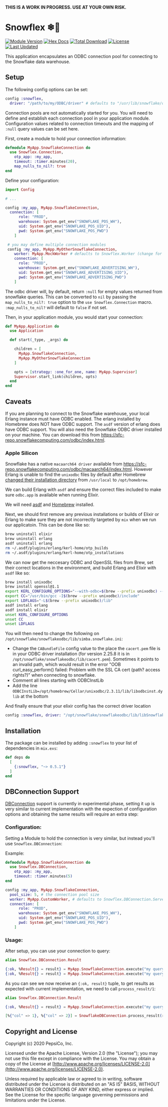 **THIS IS A WORK IN PROGRESS. USE AT YOUR OWN RISK.**

# Snowflex ❄💪

[![Module Version](https://img.shields.io/hexpm/v/snowflex.svg)](https://hex.pm/packages/snowflex)
[![Hex Docs](https://img.shields.io/badge/hex-docs-lightgreen.svg)](https://hexdocs.pm/snowflex/)
[![Total Download](https://img.shields.io/hexpm/dt/snowflex.svg)](https://hex.pm/packages/snowflex)
[![License](https://img.shields.io/hexpm/l/snowflex.svg)](https://github.com/pepsico-ecommerce/snowflex/blob/master/LICENSE)
[![Last Updated](https://img.shields.io/github/last-commit/pepsico-ecommerce/snowflex.svg)](https://github.com/pepsico-ecommerce/snowflex/commits/master)

This application encapsulates an ODBC connection pool for connecting to the Snowflake data warehouse.

## Setup

The following config options can be set:

```elixir
config :snowflex,
  driver: "/path/to/my/ODBC/driver" # defaults to "/usr/lib/snowflake/odbc/lib/libSnowflake.so"
```

Connection pools are not automatically started for you. You will need to define and establish each connection pool in your application module. Configuration values related to connection timeouts and the mapping of `:null` query values can be set here.

First, create a module to hold your connection information:

```elixir
defmodule MyApp.SnowflakeConnection do
  use Snowflex.Connection,
    otp_app: :my_app,
    timeout: :timer.minutes(20),
    map_nulls_to_nil?: true
end
```

Define your configuration:

```elixir
import Config

# ...

config :my_app, MyApp.SnowflakeConnection,
  connection: [
      role: "PROD",
      warehouse: System.get_env("SNOWFLAKE_POS_WH"),
      uid: System.get_env("SNOWFLAKE_POS_UID"),
      pwd: System.get_env("SNOWFLAKE_POS_PWD")
    ]

 # you may define multiple connection modules
 config :my_app, MyApp.MyOtherSnowflakeConnection,
    worker: MyApp.MockWorker # defaults to Snowflex.Worker (change for testing/development)
    connection: [
      role: "PROD",
      warehouse: System.get_env("SNOWFLAKE_ADVERTISING_WH"),
      uid: System.get_env("SNOWFLAKE_ADVERTISING_UID"),
      pwd: System.get_env("SNOWFLAKE_ADVERTISING_PWD")
    ]
```

The odbc driver will, by default, return `:null` for empty values returned from snowflake
queries. This can be converted to `nil` by passing the `map_nulls_to_nil?: true` option to
the `use Snowflex.Connection` macro. `:map_nulls_to_nil?` will default to `false` if not set.

Then, in your application module, you would start your connection:

```elixir
def MyApp.Application do
  use Application

  def start(_type, _args) do

    children = [
      MyApp.SnowflakeConnection,
      MyApp.MyOtherSnowflakeConnection
    ]

    opts = [strategy: :one_for_one, name: MyApp.Supervisor]
    Supervisor.start_link(children, opts)
  end
end
```

## Caveats

If you are planning to connect to the Snowflake warehouse, your local Erlang instance
must have ODBC enabled. The erlang installed by Homebrew does NOT have ODBC support. The `asdf`
version of erlang does have ODBC support. You will also need the Snowflake ODBC driver installed
on your machine. You can download this from https://sfc-repo.snowflakecomputing.com/odbc/index.html.

### Apple Silicon

Snowflake has a native `macaarch64 driver` available from https://sfc-repo.snowflakecomputing.com/odbc/macaarch64/index.html. However Erlang is unable to find the `unixodbc` files by default after Homebrew [changed their installation directory](https://github.com/Homebrew/brew/issues/9177) from `/usr/local` to `/opt/homebrew`.

We can build Erlang with `asdf` and ensure the correct files included to make sure `odbc.app` is available when running Elixir.

We will need [asdf](https://asdf-vm.com) and [Homebrew](https://brew.sh) installed.

Next, we should first remove any previous installations or builds of Elixir or Erlang to make sure they are not incorrectly targeted by `mix` when we run our applicatoin. This can be done like so:

``` sh
brew uninstall elixir
brew uninstall erlang
asdf uninstall erlang
rm ~/.asdf/plugins/erlang/kerl-home/otp_builds
rm ~/.asdf/plugins/erlang/kerl-home/otp_installations
```

We can now get the neccesary ODBC and OpenSSL files from Brew, set their correct locations in the environment, and build Erlang and Elixir with `asdf` like so:

``` sh
brew install unixodbc
brew install openssl@1.1
export KERL_CONFIGURE_OPTIONS="--with-odbc=$(brew --prefix unixodbc) --with-ssl=$(brew --prefix openssl@1.1)"
export CC="/usr/bin/gcc -I$(brew --prefix unixodbc)/include"
export LDFLAGS="-L$(brew --prefix unixodbc)/lib"
asdf install erlang
asdf install elixir
unset KERL_CONFIGURE_OPTIONS
unset CC
unset LDFLAGS
```

You will then need to change the following on `/opt/snowflake/snowflakeodbc/lib/simba.snowflake.ini`:

- Change the `CABundleFile` config value to the place the `cacert.pem` file is in your ODBC driver installation (for version 2.25.8 it is in `/opt/snowflake/snowflakeodbc/lib/cacert.pem`). Sometimes it points to an invalid path, which would result in the error "OOB curl_easy_perform() failed: Problem with the SSL CA cert (path? access rights?)" when connecting to snowflake.
- Comment all lines starting with ODBCInstLib
- Add the line `ODBCInstLib=/opt/homebrew/Cellar/unixodbc/2.3.11/lib/libodbcinst.dylib` at the bottom

And finally ensure that your elixir config has the correct driver location

``` elixir
config :snowflex, driver: "/opt/snowflake/snowflakeodbc/lib/libSnowflake.dylib"
```

## Installation

The package can be installed by adding `:snowflex` to your list of dependencies in `mix.exs`:

```elixir
def deps do
  [
    {:snowflex, "~> 0.5.1"}
  ]
end
```

## DBConnection Support

[DBConnection](https://github.com/elixir-ecto/db_connection) support is currently in experimental phase, setting it up is very similar to current implementation with the expection of configuration options and obtaining the same results will require an extra step:

### Configuration:

Setting a Module to hold the connection is very similar, but instead you'll use `Snowflex.DBConnection`:

Example:

```elixir
defmodule MyApp.SnowflakeConnection do
  use Snowflex.DBConnection,
    otp_app: :my_app,
    timeout: :timer.minutes(5)
end
```

```elixir
config :my_app, MyApp.SnowflakeConnection,
  pool_size: 5, # the connection pool size
  worker: MyApp.CustomWorker, # defaults to Snowflex.DBConnection.Server
  connection: [
      role: "PROD",
      warehouse: System.get_env("SNOWFLAKE_POS_WH"),
      uid: System.get_env("SNOWFLAKE_POS_UID"),
      pwd: System.get_env("SNOWFLAKE_POS_PWD")
    ]
```

### Usage:

After setup, you can use your connection to query:

```elixir
alias Snowflex.DBConnection.Result

{:ok, %Result{} = result} = MyApp.SnowflakeConnection.execute("my query")
{:ok, %Result{} = result} = MyApp.SnowflakeConnection.execute("my query", ["my params"])
```

As you can see we now receive an `{:ok, result}` tuple, to get results as expected with current implementation, we need to call `process_result/1`:

```elixir
alias Snowflex.DBConnection.Result

{:ok, %Result{} = result} = MyApp.SnowflakeConnection.execute("my query")

[%{"col" => 1}, %{"col" => 2}] = SnowflakeDBConnection.process_result(result)
```

## Copyright and License

Copyright (c) 2020 PepsiCo, Inc.

Licensed under the Apache License, Version 2.0 (the "License");
you may not use this file except in compliance with the License.
You may obtain a copy of the License at [http://www.apache.org/licenses/LICENSE-2.0](http://www.apache.org/licenses/LICENSE-2.0).

Unless required by applicable law or agreed to in writing, software
distributed under the License is distributed on an "AS IS" BASIS,
WITHOUT WARRANTIES OR CONDITIONS OF ANY KIND, either express or implied.
See the License for the specific language governing permissions and
limitations under the License.
